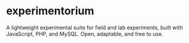 # experimentorium
A lightweight experimental suite for field and lab experiments, built with JavaScript, PHP, and MySQL. Open, adaptable, and free to use.
